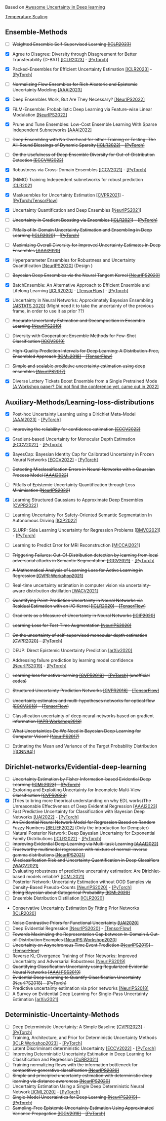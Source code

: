 Based on [Awesome Uncertainty in Deep learning](https://github.com/ENSTA-U2IS/awesome-uncertainty-deeplearning)

[Temperature Scaling](https://github.com/gpleiss/temperature_scaling)

## Ensemble-Methods
- [ ] ~~Weighted Ensemble Self-Supervised Learning [[ICLR2023]](<https://arxiv.org/pdf/2211.09981.pdf>)~~
- [x] Agree to Disagree: Diversity through Disagreement for Better Transferability (D-BAT)  [[ICLR2023]](<https://arxiv.org/pdf/2202.04414.pdf>) - [[PyTorch]](<https://github.com/mpagli/Agree-to-Disagree>)
- [x] Packed-Ensembles for Efficient Uncertainty Estimation [[ICLR2023]](<https://arxiv.org/abs/2210.09184>) - [[PyTorch]](<https://github.com/ENSTA-U2IS/torch-uncertainty>)
- [ ] ~~Normalizing Flow Ensembles for Rich Aleatoric and Epistemic Uncertainty Modeling [[AAAI2023]](<https://arxiv.org/abs/2302.01312>)~~
- [x] Deep Ensembles Work, But Are They Necessary? [[NeurIPS2022]](<https://arxiv.org/abs/2202.06985>)
- [x] FiLM-Ensemble: Probabilistic Deep Learning via Feature-wise Linear Modulation [[NeurIPS2022]](<https://arxiv.org/abs/2206.00050>)
- [x] Prune and Tune Ensembles: Low-Cost Ensemble Learning With Sparse Independent Subnetworks [[AAAI2022]](<https://arxiv.org/abs/2202.11782>)
- [ ] ~~Deep Ensembling with No Overhead for either Training or Testing: The All-Round Blessings of Dynamic Sparsity [[ICLR2022]](<https://arxiv.org/abs/2106.14568>) - [[PyTorch]](<https://github.com/VITA-Group/FreeTickets>)~~
- [ ] ~~On the Usefulness of Deep Ensemble Diversity for Out-of-Distribution Detection [[ECCVW2022]](<https://arxiv.org/abs/2207.07517>)~~
- [x] Robustness via Cross-Domain Ensembles [[ICCV2021]](<https://arxiv.org/abs/2103.10919>) - [[PyTorch]](<https://github.com/EPFL-VILAB/XDEnsembles>)
- [x] (MiMO) Training Independent subnetworks for robust prediction [ICLR2021](https://openreview.net/forum?id=OGg9XnKxFAH)
- [x] Masksembles for Uncertainty Estimation [[CVPR2021]](<https://nikitadurasov.github.io/projects/masksembles/>) - [[PyTorch/TensorFlow]](<https://github.com/nikitadurasov/masksembles>)
- [x] Uncertainty Quantification and Deep Ensembles [[NeurIPS2021]](<https://openreview.net/forum?id=wg_kD_nyAF>)
- [ ] ~~Uncertainty in Gradient Boosting via Ensembles [[ICLR2021]](<https://arxiv.org/abs/2006.10562>) - [[PyTorch]](<https://github.com/yandex-research/GBDT-uncertainty>)~~
- [ ] ~~Pitfalls of In-Domain Uncertainty Estimation and Ensembling in Deep Learning [[ICLR2020]](<https://arxiv.org/abs/2002.06470>) - [[PyTorch]](<https://github.com/SamsungLabs/pytorch-ensembles>)~~
- [ ] ~~Maximizing Overall Diversity for Improved Uncertainty Estimates in Deep Ensembles [[AAAI2020]](<https://ojs.aaai.org/index.php/AAAI/article/view/5849>)~~
- [x] Hyperparameter Ensembles for Robustness and Uncertainty Quantification [[NeurIPS2020]](<https://proceedings.neurips.cc/paper/2020/hash/481fbfa59da2581098e841b7afc122f1-Abstract.html>) (Design )
- [ ] ~~Bayesian Deep Ensembles via the Neural Tangent Kernel [[NeurIPS2020]](<https://proceedings.neurips.cc/paper/2020/hash/0b1ec366924b26fc98fa7b71a9c249cf-Abstract.html>)~~
- [x] BatchEnsemble: An Alternative Approach to Efficient Ensemble and Lifelong Learning [[ICLR2020]](<https://arxiv.org/abs/2002.06715>) - [[TensorFlow]](<https://github.com/google/edward2>) - [[PyTorch]](<https://github.com/giannifranchi/LP_BNN>)
- [x] Uncertainty in Neural Networks: Approximately Bayesian Ensembling [[AISTATS 2020]](<https://arxiv.org/abs/1810.05546>) (Might need it to take the uncertainty of the previous frame, in order to use it as prior ??)
- [ ] ~~Accurate Uncertainty Estimation and Decomposition in Ensemble Learning [[NeurIPS2019]](<https://papers.nips.cc/paper/2019/hash/1cc8a8ea51cd0adddf5dab504a285915-Abstract.html>)~~
- [ ] ~~Diversity with Cooperation: Ensemble Methods for Few-Shot Classification [[ICCV2019]](<https://arxiv.org/abs/1903.11341>)~~
- [ ] ~~High-Quality Prediction Intervals for Deep Learning: A Distribution-Free, Ensembled Approach [[ICML2018]](<https://arxiv.org/abs/1802.07167>) - [[TensorFlow]](<https://github.com/TeaPearce/Deep_Learning_Prediction_Intervals>)~~
- [ ] ~~Simple and scalable predictive uncertainty estimation using deep ensembles [[NeurIPS2017]](<https://arxiv.org/abs/1612.01474>)~~
- [x] Diverse Lottery Tickets Boost Ensemble from a Single Pretrained Mode [[A Workshop paper? Did not find the conference yet, came out in 2022]](https://openreview.net/pdf?id=rCzgE3zHL-q)


## Auxiliary-Methods/Learning-loss-distributions
- [x] Post-hoc Uncertainty Learning using a Dirichlet Meta-Model [[AAAI2023]](<https://arxiv.org/abs/2212.07359>) - [[PyTorch]](<https://github.com/maohaos2/PosthocUQ>)
- [ ] ~~Improving the reliability for confidence estimation [[ECCV2022]](<https://arxiv.org/abs/2210.06776>)~~
- [x] Gradient-based Uncertainty for Monocular Depth Estimation [[ECCV2022]](<https://arxiv.org/abs/2208.02005>) - [[PyTorch]](<https://github.com/jhornauer/GrUMoDepth>)
- [x] BayesCap: Bayesian Identity Cap for Calibrated Uncertainty in Frozen Neural Networks [[ECCV2022]](<https://arxiv.org/abs/2207.06873>) - [[PyTorch]](<https://github.com/ExplainableML/BayesCap>)
- [ ] ~~Detecting Misclassification Errors in Neural Networks with a Gaussian Process Model [[AAAI2022]](<https://ojs.aaai.org/index.php/AAAI/article/view/20773>)~~
- [ ] ~~Pitfalls of Epistemic Uncertainty Quantification through Loss Minimisation [[NeurIPS2022]](<https://openreview.net/pdf?id=epjxT_ARZW5>)~~
- [x] Learning Structured Gaussians to Approximate Deep Ensembles [[CVPR2022]](<https://arxiv.org/abs/2203.15485>)
- [ ] Learning Uncertainty For Safety-Oriented Semantic Segmentation In Autonomous Driving [[ICIP2022]](<https://arxiv.org/abs/2105.13688>)
- [ ] SLURP: Side Learning Uncertainty for Regression Problems [[BMVC2021]](<https://arxiv.org/pdf/2110.11182.pdf>) - [[PyTorch]](<https://github.com/xuanlongORZ/SLURP_uncertainty_estimate>)
- [ ] Learning to Predict Error for MRI Reconstruction [[MICCAI2021]](<https://arxiv.org/abs/2002.05582>)
- [ ] ~~Triggering Failures: Out-Of-Distribution detection by learning from local adversarial attacks in Semantic Segmentation [[ICCV2021]](<https://arxiv.org/abs/2108.01634>)~~ - [[PyTorch]](<https://github.com/valeoai/obsnet>)
- [ ] ~~A Mathematical Analysis of Learning Loss for Active Learning in Regression [[CVPR Workshop2021]](<https://openaccess.thecvf.com/content/CVPR2021W/TCV/html/Shukla_A_Mathematical_Analysis_of_Learning_Loss_for_Active_Learning_in_CVPRW_2021_paper.html>)~~
- [ ] Real-time uncertainty estimation in computer vision via uncertainty-aware distribution distillation [[WACV2021]](<https://arxiv.org/abs/2007.15857>)
- [ ] ~~Quantifying Point-Prediction Uncertainty in Neural Networks via Residual Estimation with an I/O Kernel [[ICLR2020]](<https://arxiv.org/abs/1906.00588>) - [[TensorFlow]](<https://github.com/cognizant-ai-labs/rio-paper>)~~
- [ ] ~~Gradients as a Measure of Uncertainty in Neural Networks [[ICIP2020]](<https://arxiv.org/abs/2008.08030>)~~
- [ ] ~~Learning Loss for Test-Time Augmentation [[NeurIPS2020]](<https://proceedings.neurips.cc/paper/2020/hash/2ba596643cbbbc20318224181fa46b28-Abstract.html>)~~
- [ ] ~~On the uncertainty of self-supervised monocular depth estimation [[CVPR2020]](<https://arxiv.org/abs/2005.06209>) - [[PyTorch]](<https://github.com/mattpoggi/mono-uncertainty>)~~
- [ ] DEUP: Direct Epistemic Uncertainty Prediction [[arXiv2020]](<https://arxiv.org/abs/2102.08501>)
- [ ] Addressing failure prediction by learning model confidence [[NeurIPS2019]](<https://papers.NeurIPS.cc/paper/2019/file/757f843a169cc678064d9530d12a1881-Paper.pdf>) - [[PyTorch]](<https://github.com/valeoai/ConfidNet>)
- [ ] ~~Learning loss for active learning [[CVPR2019]](<https://arxiv.org/abs/1905.03677>) - [[PyTorch]](<https://github.com/Mephisto405/Learning-Loss-for-Active-Learning>) (unofficial codes)~~
- [ ] ~~Structured Uncertainty Prediction Networks [[CVPR2018]](<https://arxiv.org/abs/1802.07079>) - [[TensorFlow]](<https://github.com/Era-Dorta/tf_mvg>)~~
- [ ] ~~Uncertainty estimates and multi-hypotheses networks for optical flow [[ECCV2018]](<https://arxiv.org/abs/1802.07095>) - [[TensorFlow]](<https://github.com/lmb-freiburg/netdef_models>)~~
- [ ] ~~Classification uncertainty of deep neural networks based on gradient information [[IAPR Workshop2018]](<https://arxiv.org/abs/1805.08440>)~~
- [ ] ~~What Uncertainties Do We Need in Bayesian Deep Learning for Computer Vision? [[NeurIPS2017]](<https://arxiv.org/abs/1703.04977>)~~
- [ ] Estimating the Mean and Variance of the Target Probability Distribution [[(ICNN94)]](<https://ieeexplore.ieee.org/document/374138>)


## Dirichlet-networks/Evidential-deep-learning
- [ ] ~~Uncertainty Estimation by Fisher Information-based Evidential Deep Learning [[ICML2023]](https://arxiv.org/pdf/2303.02045.pdf) - [[PyTorch]](<https://github.com/danruod/iedl>)~~
- [ ] ~~Exploring and Exploiting Uncertainty for Incomplete Multi-View Classification [[CVPR2023]](https://arxiv.org/abs/2304.05165)~~
- [x] (Tries to bring more theorical understanding on why EDL works)The Unreasonable Effectiveness of Deep Evidential Regression [[AAAI2023]](<https://arxiv.org/abs/2205.10060>)
- [ ] Fast Predictive Uncertainty for Classification with Bayesian Deep Networks [[UAI2022]](<https://arxiv.org/abs/2003.01227>) - [[PyTorch]](<https://github.com/mariushobbhahn/LB_for_BNNs_official>)
- [ ] ~~An Evidential Neural Network Model for Regression Based on Random Fuzzy Numbers [[BELIEF2022]](<https://arxiv.org/abs/2208.00647>)~~ (Only the introduction for Dempster)
- [ ] Natural Posterior Network: Deep Bayesian Uncertainty for Exponential Family Distributions [[ICLR2022]](<https://arxiv.org/abs/2105.04471>) - [[PyTorch]](<https://github.com/borchero/natural-posterior-network>)
- [ ] ~~Improving Evidential Deep Learning via Multi-task Learning [[AAAI2022]](<https://arxiv.org/abs/2112.09368>)~~
- [ ] ~~Trustworthy multimodal regression with mixture of normal-inverse gamma distributions [[NeurIPS2021]](<https://arxiv.org/abs/2111.08456>)~~
- [ ] ~~Misclassification Risk and Uncertainty Quantification in Deep Classifiers [[WACV2021]](<https://openaccess.thecvf.com/content/WACV2021/html/Sensoy_Misclassification_Risk_and_Uncertainty_Quantification_in_Deep_Classifiers_WACV_2021_paper.html>)~~
- [ ] Evaluating robustness of predictive uncertainty estimation: Are Dirichlet-based models reliable? [[ICML2021]](<http://proceedings.mlr.press/v139/kopetzki21a/kopetzki21a.pdf>)
- [ ] Posterior Network: Uncertainty Estimation without OOD Samples via Density-Based Pseudo-Counts  [[NeurIPS2020]](<https://proceedings.neurips.cc/paper/2020/hash/0eac690d7059a8de4b48e90f14510391-Abstract.html>) - [[PyTorch]](<https://github.com/sharpenb/Posterior-Network>)
- [ ] ~~Being Bayesian about Categorical Probability [[ICML2020]](<http://proceedings.mlr.press/v119/joo20a/joo20a.pdf>)~~
- [ ] Ensemble Distribution Distillation [[ICLR2020]](<https://arxiv.org/abs/1905.00076>)
- Conservative Uncertainty Estimation By Fitting Prior Networks [[ICLR2020]](<https://openreview.net/forum?id=BJlahxHYDS>)
- [ ] ~~Noise Contrastive Priors for Functional Uncertainty [[UAI2020]](<https://proceedings.mlr.press/v115/hafner20a.html>)~~
- [ ] Deep Evidential Regression [[NeurIPS2020]](<https://arxiv.org/abs/1910.02600>) - [[TensorFlow]](<https://github.com/aamini/evidential-deep-learning>)
- [ ] ~~Towards Maximizing the Representation Gap between In-Domain & Out-of-Distribution Examples [[NeurIPS Workshop2020]](<https://arxiv.org/abs/2010.10474>)~~
- [ ] ~~Uncertainty on Asynchronous Time Event Prediction [[NeurIPS2019]](<https://arxiv.org/abs/1911.05503>) - [[TensorFlow]](<https://github.com/sharpenb/Uncertainty-Event-Prediction>)~~
- [ ] Reverse KL-Divergence Training of Prior Networks: Improved Uncertainty and Adversarial Robustness [[NeurIPS2019]](<https://proceedings.neurips.cc/paper/2019/hash/7dd2ae7db7d18ee7c9425e38df1af5e2-Abstract.html>)
- [ ] ~~Quantifying Classification Uncertainty using Regularized Evidential Neural Networks [[AAAI FSS2019]](<https://arxiv.org/abs/1910.06864>)~~
- [ ] ~~Evidential Deep Learning to Quantify Classification Uncertainty [[NeurIPS2018]](<https://arxiv.org/abs/1806.01768>) - [[PyTorch]](<https://github.com/dougbrion/pytorch-classification-uncertainty>)~~
- [ ] Predictive uncertainty estimation via prior networks [[NeurIPS2018]](<https://proceedings.neurips.cc/paper/2018/hash/3ea2db50e62ceefceaf70a9d9a56a6f4-Abstract.html>)
- [ ] A Survey on Evidential Deep Learning For Single-Pass Uncertainty Estimation [[arXiv2021]](<https://arxiv.org/abs/2110.03051>)

## Deterministic-Uncertainty-Methods
- [ ] Deep Deterministic Uncertainty: A Simple Baseline [[CVPR2023]](<https://arxiv.org/abs/2102.11582>) - [[PyTorch]](<https://github.com/omegafragger/DDU>)
- [ ] Training, Architecture, and Prior for Deterministic Uncertainty Methods [[ICLR Workshop2023]](<https://arxiv.org/abs/2303.05796>) - [[PyTorch]](<https://github.com/orientino/dum-components>)
- [ ] Latent Discriminant deterministic Uncertainty [[ECCV2022]](<https://arxiv.org/abs/2207.10130>) - [[PyTorch]](<https://github.com/ENSTA-U2IS/LDU>)
- [ ] Improving Deterministic Uncertainty Estimation in Deep Learning for Classification and Regression [[CoRR2021]](<https://arxiv.org/abs/2102.11409>)
- [ ] ~~Training normalizing flows with the information bottleneck for competitive generative classification [[NeurIPS2020]](<https://arxiv.org/abs/2001.06448>)~~
- [ ] ~~Simple and principled uncertainty estimation with deterministic deep learning via distance awareness [[NeurIPS2020]](<https://proceedings.neurips.cc/paper/2020/hash/543e83748234f7cbab21aa0ade66565f-Abstract.html>)~~
- [ ] Uncertainty Estimation Using a Single Deep Deterministic Neural Network [[ICML2020]](<https://arxiv.org/abs/2003.02037>) - [[PyTorch]](<https://github.com/y0ast/deterministic-uncertainty-quantification>)
- [ ] ~~Single-Model Uncertainties for Deep Learning [[NeurIPS2019]](<https://arxiv.org/abs/1811.00908>) - [[PyTorch]](<https://github.com/facebookresearch/SingleModelUncertainty/>)~~
- [ ] ~~Sampling-Free Epistemic Uncertainty Estimation Using Approximated Variance Propagation [[ICCV2019]](<https://openaccess.thecvf.com/content_ICCV_2019/html/Postels_Sampling-Free_Epistemic_Uncertainty_Estimation_Using_Approximated_Variance_Propagation_ICCV_2019_paper.html>) - [[PyTorch]](<https://github.com/janisgp/Sampling-free-Epistemic-Uncertainty>)~~
